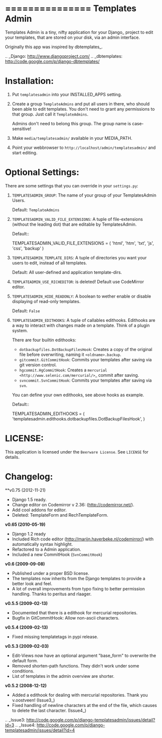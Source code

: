 ===============
Templates Admin
===============

Templates Admin is a tiny, nifty application for your Django_ project to edit
your templates, that are stored on your disk, via an admin interface.

Originally this app was inspired by dbtemplates_.

.. _Django: http://www.djangoproject.com/
.. _dbtemplates: http://code.google.com/p/django-dbtemplates/

Installation:
=============

1. Put ``templatesadmin`` into your INSTALLED_APPS setting.

2. Create a group ``TemplateAdmins`` and put all users in there, who should been
   able to edit templates. You don't need to grant any permissions to that group.
   Just call it ``TemplateAdmins``.
   
   Admins don't need to belong this group. The group name is case-sensitive!

3. Make ``media/templatesadmin/`` available in your MEDIA_PATH.

4. Point your webbrowser to ``http://localhost/admin/templatesadmin/`` and start 
   editing.
   
Optional Settings:
==================

There are some settings that you can override in your ``settings.py``:

1. ``TEMPLATESADMIN_GROUP``: The name of your group of your TemplatesAdmin
   Users. 
   
   Default: ``TemplateAdmins``
   
2. ``TEMPLATESADMIN_VALID_FILE_EXTENSIONS``: A tuple of file-extensions (without
   the leading dot) that are editable by TemplatesAdmin.
   
   Default::
   
    TEMPLATESADMIN_VALID_FILE_EXTENSIONS = (
        'html', 
        'htm', 
        'txt', 
        'js',
        'css', 
        'backup'
    )

3. ``TEMPLATESADMIN_TEMPLATE_DIRS``: A tuple of directories you want your users
   to edit, instead of all templates.

   Default: All user-defined and application template-dirs.

4. ``TEMPLATEADMIN_USE_RICHEDITOR``: is deleted! Default use CodeMirror editor.

5. ``TEMPLATESADMIN_HIDE_READONLY``: A boolean to wether enable or disable
   displaying of read-only templates.
   
   Default: ``False``

6. ``TEMPLATESADMIN_EDITHOOKS``: A tuple of callables edithooks. Edithooks are
   a way to interact with changes made on a template. Think of a plugin system.

   There are four builtin edithooks:
   
   - ``dotbackupfiles.DotBackupFilesHook``: Creates a copy of the original file
     before overwriting, naming it ``<oldname>.backup``.
   - ``gitcommit.GitCommitHook``: Commits your templates after saving via git
     version control.
   - ``hgcommit.HgCommitHook``: Creates a `mercurial
     <http://www.selenic.com/mercurial/>`_ commit after saving.
   - ``svncommit.SvnCommitHook``: Commits your templates after saving
     via ``svn``.

   You can define your own edithooks, see above hooks as example. 
   
   Default::
   
    TEMPLATESADMIN_EDITHOOKS = (    
        'templatesadmin.edithooks.dotbackupfiles.DotBackupFilesHook',
    )
   

LICENSE:
========

This application is licensed under the ``Beerware License``.
See ``LICENSE`` for details.

Changelog:
==========

**v0.75 (2012-11-21)

* Django 1.5 ready.
* Change editor on Codemirror v 2.36: (http://codemirror.net/).
* Add cool addons for editor.
* Deleted: TemplateForm and RechTemplateForm.

**v0.65 (2010-05-19)**

* Django 1.2 ready
* Included Rich code editor (http://marijn.haverbeke.nl/codemirror/) with automatically
  syntax highlight.
* Refactored to a Admin application.
* Included a new CommitHook (``SvnCommitHook``)

**v0.6 (2009-09-08)**

* Published under a proper BSD license.
* The templates now inherits from the Django templates to provide a better
  look and feel.
* A lot of overall improvements from typo fixing to better permission handling.
  Thanks to peritus and rlaager.
  
**v0.5.5 (2009-02-13)**

* Documented that there is a edithook for mercurial repositories.
* Bugfix in GitCommitHook: Allow non-ascii characters.

**v0.5.4 (2009-02-13)**

* Fixed missing templatetags in pypi release.

**v0.5.3 (2009-02-03)**

* Edit-Views now have an optional argument "base_form" to overwrite the default form.
* Removed shorten-path functions. They didn't work under some conditions.
* List of templates in the admin overview are shorter.

**v0.5.2 (2008-12-12)**

* Added a edithook for dealing with mercurial repositories. Thank you v.oostveen! (Issue3_)
* Fixed handling of newline characters at the end of the file, which causes to 
  delete the last character. (Issue4_)

.. _Issue3: http://code.google.com/p/django-templatesadmin/issues/detail?id=3
.. _Issue4: http://code.google.com/p/django-templatesadmin/issues/detail?id=4
